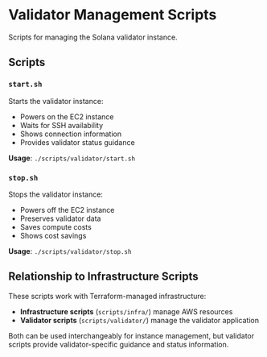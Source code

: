 # Validator Management Scripts

Scripts for managing the Solana validator instance.

## Scripts

### `start.sh`
Starts the validator instance:
- Powers on the EC2 instance
- Waits for SSH availability
- Shows connection information
- Provides validator status guidance

**Usage**: `./scripts/validator/start.sh`

### `stop.sh`
Stops the validator instance:
- Powers off the EC2 instance
- Preserves validator data
- Saves compute costs
- Shows cost savings

**Usage**: `./scripts/validator/stop.sh`

## Relationship to Infrastructure Scripts

These scripts work with Terraform-managed infrastructure:
- **Infrastructure scripts** (`scripts/infra/`) manage AWS resources
- **Validator scripts** (`scripts/validator/`) manage the validator application

Both can be used interchangeably for instance management, but validator scripts provide validator-specific guidance and status information.
